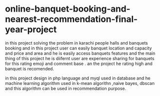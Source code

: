 # online-banquet-booking-and-nearest-recommendation-final-year-project
in this project solving the problem in karachi people halls and banquets booking and in this project user can easily banquet location and capacity and price and area and he is easily access banquets features and the main thing of this project he is diifernt user are experience sharing for banquets for this rating emoji and comment base .
an the project he rating high and banquet is recomended.

in this project design in php language and myql used in database and he machine learning algorithm used in k-mean algorithn ,naive bayes, dbscan and this algorithm can be used in recommendation purpose. 
